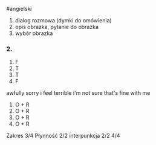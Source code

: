 #angielski 

1. dialog rozmowa (dymki do omówienia)
2. opis obrazka, pytanie do obrazka
3. wybór obrazka

### 2.
1. F
2. T
3. T
4. F


awfully sorry
i feel terrible
i'm not sure
that's fine with me


1. O + R
2. O + R
3. O + R
4. O + R

Zakres 3/4
Płynność 2/2
interpunkcja 2/2
4/4


